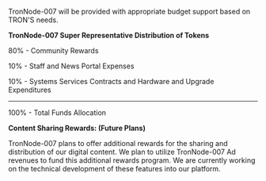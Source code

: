 TronNode-007 will be provided with appropriate budget support based on TRON'S needs.

<strong>TronNode-007 Super Representative Distribution of Tokens</strong>

80% - Community Rewards

10% - Staff and News Portal Expenses

10% - Systems Services Contracts and Hardware and Upgrade Expenditures

<hr></hr>

100% - Total Funds Allocation

<strong>Content Sharing Rewards: (Future Plans)</strong>

TronNode-007 plans to offer additional rewards for the sharing and distribution of our digital content. We plan to utilize TronNode-007 Ad revenues to fund this additional rewards program. We are currently working on the technical development of these features into our platform.
